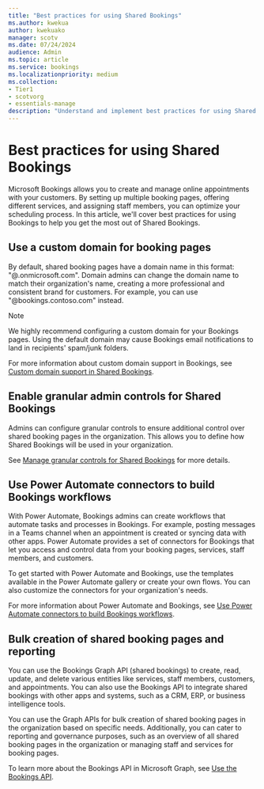 ```yaml
---
title: "Best practices for using Shared Bookings"
ms.author: kwekua
author: kwekuako
manager: scotv
ms.date: 07/24/2024
audience: Admin
ms.topic: article
ms.service: bookings
ms.localizationpriority: medium
ms.collection:
- Tier1
- scotvorg
- essentials-manage
description: "Understand and implement best practices for using Shared Booking features."
---
```


# Best practices for using Shared Bookings

Microsoft Bookings allows you to create and manage online appointments with your customers. By setting up multiple booking pages, offering different services, and assigning staff members, you can optimize your scheduling process. In this article, we'll cover best practices for using Bookings to help you get the most out of Shared Bookings.

## Use a custom domain for booking pages

By default, shared booking pages have a domain name in this format: "@.onmicrosoft.com". Domain admins can change the domain name to match their organization's name, creating a more professional and consistent brand for customers. For example, you can use "@bookings.contoso.com" instead.

> [!NOTE]
> We highly recommend configuring a custom domain for your Bookings pages. Using the default domain may cause Bookings email notifications to land in recipients' spam/junk folders.

For more information about custom domain support in Bookings, see [Custom domain support in Shared Bookings](custom-domain-support.md).

## Enable granular admin controls for Shared Bookings

Admins can configure granular controls to ensure additional control over shared booking pages in the organization. This allows you to define how Shared Bookings will be used in your organization.

See [Manage granular controls for Shared Bookings](granular-controls-shared-bookings.md) for more details.

## Use Power Automate connectors to build Bookings workflows

With Power Automate, Bookings admins can create workflows that automate tasks and processes in Bookings. For example, posting messages in a Teams channel when an appointment is created or syncing data with other apps. Power Automate provides a set of connectors for Bookings that let you access and control data from your booking pages, services, staff members, and customers.

To get started with Power Automate and Bookings, use the templates available in the Power Automate gallery or create your own flows. You can also customize the connectors for your organization's needs.

For more information about Power Automate and Bookings, see [Use Power Automate connectors to build Bookings workflows](power-automate-integration.md).

## Bulk creation of shared booking pages and reporting

You can use the Bookings Graph API (shared bookings) to create, read, update, and delete various entities like services, staff members, customers, and appointments. You can also use the Bookings API to integrate shared bookings with other apps and systems, such as a CRM, ERP, or business intelligence tools.

You can use the Graph APIs for bulk creation of shared booking pages in the organization based on specific needs. Additionally, you can cater to reporting and governance purposes, such as an overview of all shared booking pages in the organization or managing staff and services for booking pages.

To learn more about the Bookings API in Microsoft Graph, see [Use the Bookings API](/graph/api/resources/booking-api-overview?view=graph-rest-1.0&preserve-view=true).
